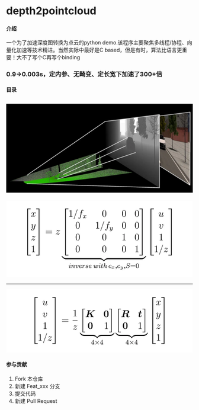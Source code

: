 # depth2pointcloud

#### 介绍
一个为了加速深度图转换为点云的python demo.该程序主要聚焦多线程/协程、向量化加速等技术精进。当然实际中最好是C based，但是有时，算法比语言更重要！大不了写个C再写个binding

### 0.9->0.003s，定内参、无畸变、定长宽下加速了300+倍
#### 目录

![alt text](image.png)
---
![alt text](image-1.png)

---
![alt text](image-2.png)
#### 参与贡献

1.  Fork 本仓库
2.  新建 Feat_xxx 分支
3.  提交代码
4.  新建 Pull Request
